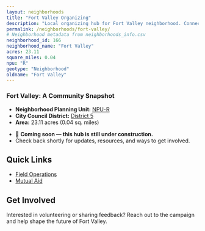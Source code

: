 ```yaml
---
layout: neighborhoods
title: "Fort Valley Organizing"
description: "Local organizing hub for Fort Valley neighborhood. Connect with field operations, mutual aid, and community organizing efforts."
permalink: /neighborhoods/fort-valley/
# Neighborhood metadata from neighborhoods_info.csv
neighborhood_id: 166
neighborhood_name: "Fort Valley"
acres: 23.11
square_miles: 0.04
npu: "R"
geotype: "Neighborhood"
oldname: "Fort Valley"
---
```


### **Fort Valley: A Community Snapshot**

  * **Neighborhood Planning Unit:** [NPU-R](https://www.atlantaga.gov/government/departments/city-planning/neighborhood-planning-units/neighborhood-and-npu-contacts)
  * **City Council District:** [District 5](https://citycouncil.atlantaga.gov/council-members/antonio-lewis)
  * **Area:** 23.11 acres (0.04 sq. miles)

- 🚧 **Coming soon — this hub is still under construction.**
- Check back shortly for updates, resources, and ways to get involved.

## Quick Links

- [Field Operations](./field-ops/)
- [Mutual Aid](./mutual-aid/)

## Get Involved

Interested in volunteering or sharing feedback? Reach out to the campaign and help shape the future of Fort Valley.
